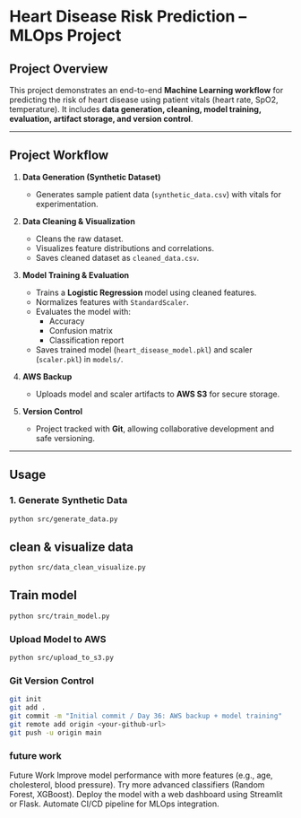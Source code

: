 # Heart Disease Risk Prediction – MLOps Project

## Project Overview
This project demonstrates an end-to-end **Machine Learning workflow** for predicting the risk of heart disease using patient vitals (heart rate, SpO2, temperature). It includes **data generation, cleaning, model training, evaluation, artifact storage, and version control**.


---

## Project Workflow

1. **Data Generation (Synthetic Dataset)**
   - Generates sample patient data (`synthetic_data.csv`) with vitals for experimentation.
   
2. **Data Cleaning & Visualization**
   - Cleans the raw dataset.
   - Visualizes feature distributions and correlations.
   - Saves cleaned dataset as `cleaned_data.csv`.

3. **Model Training & Evaluation**
   - Trains a **Logistic Regression** model using cleaned features.
   - Normalizes features with `StandardScaler`.
   - Evaluates the model with:
     - Accuracy
     - Confusion matrix
     - Classification report
   - Saves trained model (`heart_disease_model.pkl`) and scaler (`scaler.pkl`) in `models/`.

4. **AWS Backup**
   - Uploads model and scaler artifacts to **AWS S3** for secure storage.

5. **Version Control**
   - Project tracked with **Git**, allowing collaborative development and safe versioning.

---

## Usage

### 1. Generate Synthetic Data
```bash
python src/generate_data.py
```
## clean & visualize data
```bash
python src/data_clean_visualize.py
```
## Train model
```bash
python src/train_model.py
```
### Upload Model to AWS
```bash
python src/upload_to_s3.py
```
### Git Version Control
```bash
git init
git add .
git commit -m "Initial commit / Day 36: AWS backup + model training"
git remote add origin <your-github-url>
git push -u origin main
```
### future work 
Future Work
Improve model performance with more features (e.g., age, cholesterol, blood pressure).
Try more advanced classifiers (Random Forest, XGBoost).
Deploy the model with a web dashboard using Streamlit or Flask.
Automate CI/CD pipeline for MLOps integration.
